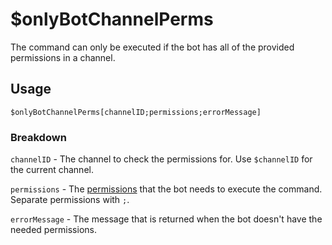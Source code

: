 # $onlyBotChannelPerms
The command can only be executed if the bot has all of the provided permissions in a channel.

## Usage
```
$onlyBotChannelPerms[channelID;permissions;errorMessage]
```

### Breakdown
`channelID` - The channel to check the permissions for. Use `$channelID` for the current channel.

`permissions` - The [permissions](https://nilpointer-software.github.io/bdfd-wiki/guides/permissions.html) that the bot needs to execute the command. Separate permissions with `;`.

`errorMessage` - The message that is returned when the bot doesn't have the needed permissions.
